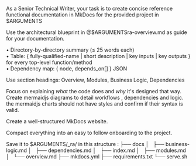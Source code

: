 As a Senior Technical Writer, your task is to create concise reference functional documentation in MkDocs for the provided project in $ARGUMENTS

Use the architectural blueprint in @$ARGUMENTSra-overview.md as guide for your documentation.

• Directory-by-directory summary (≤ 25 words each)  
• Table: { fully-qualified-name | short description | key inputs | key outputs } for every top-level function/method  
• Dependency map: { node, depends_on[] } JSON

Use section headings: Overview, Modules, Business Logic, Dependencies

Focus on explaining _what_ the code does and _why_ it's designed that way.
Create mermaidjs diagrams to detail workflows , dependencies and logic. the mermaidjs charts should not have styles and confirm if their syntax is valid.

Create a well-structured MkDocs website.

Compact everything into an easy to follow onboarding to the project.

Save it to $ARGUMENTS/\_ra/ in this structure :
├── docs
│   ├── business-logic.md
│   ├── dependencies.md
│   ├── index.md
│   ├── modules.md
│   └── overview.md
├── mkdocs.yml
├── requirements.txt
└── serve.sh
